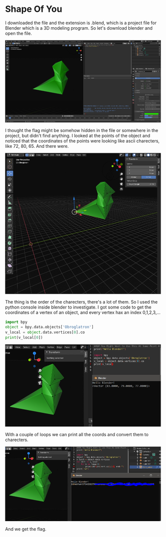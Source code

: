 # Shape Of You

I downloaded the file and the extension is .blend, which is a project file for Blender which is a 3D modeling program. So let's download blender and open the file.

![Banner](images/3ds1.PNG?raw=true "3ds1")

I thought the flag might be somehow hidden in the file or somewhere in the project, but didn't find anything. I looked at the points of the object and noticed that the coordinates of the points were looking like ascii charecters, like 72, 80, 65. And there were. 

![Banner](images/3ds2.PNG?raw=true "3ds2")

The thing is the order of the charecters, there's a lot of them. So I used the python console inside blender to investigate. I got some code to get the coordinates of a vertex of an object, and every vertex hax an index 0,1,2,3,...

```python
import bpy
object = bpy.data.objects['Obroglatron']
v_local = object.data.vertices[0].co
print(v_local[0])
```
![Banner](images/3ds3.PNG?raw=true "3ds3")

With a couple of loops we can print all the coords and convert them to charecters.

![Banner](images/3ds4.PNG?raw=true "3ds4")

And we get the flag.
